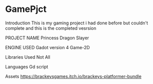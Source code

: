 # GamePjct
Introduction
This is my gaming project i had done before but couldn't complete and this is the completed vesrsion

PROJECT NAME
Princess Dragon Slayer

ENGINE USED
Gadot version 4
Game-2D

Libraries Used
Not All

Languages
Gd script

Assets
https://brackeysgames.itch.io/brackeys-platformer-bundle

